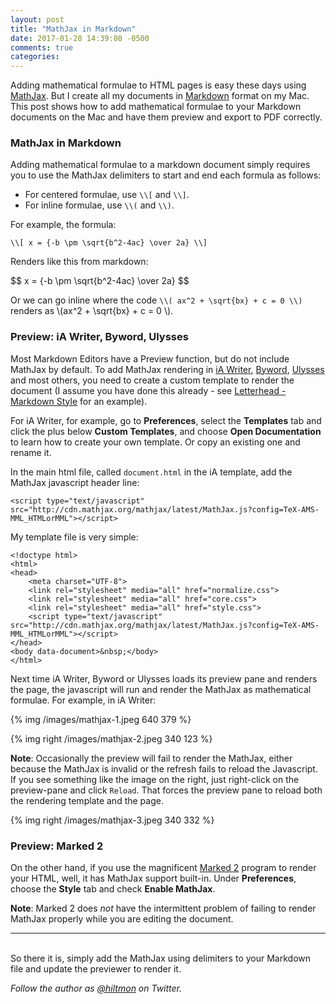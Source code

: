 ```yaml
---
layout: post
title: "MathJax in Markdown"
date: 2017-01-28 14:39:08 -0500
comments: true
categories: 
---
```


Adding mathematical formulae to HTML pages is easy these days using [MathJax](https://www.mathjax.org). But I create all my documents in [Markdown](https://hiltmon.com/blog/categories/markdown/) format on my Mac. This post shows how to add mathematical formulae to your Markdown documents on the Mac and have them preview and export to PDF correctly.

### MathJax in Markdown

Adding mathematical formulae to a markdown document simply requires you to use the MathJax delimiters to start and end each formula as follows:

- For centered formulae, use `\\[` and `\\]`.
- For inline formulae, use `\\(` and `\\)`.

For example, the formula:

    \\[ x = {-b \pm \sqrt{b^2-4ac} \over 2a} \\]

Renders like this from markdown:

<div>$$ x = {-b \pm \sqrt{b^2-4ac} \over 2a} $$</div>

Or we can go inline where the code `\\( ax^2 + \sqrt{bx} + c = 0 \\)` renders as <span>\\(ax\^2 + \sqrt{bx} + c = 0 \\)</span>.

### Preview: iA Writer, Byword, Ulysses

Most Markdown Editors have a Preview function, but do not include MathJax by default. To add MathJax rendering in [iA Writer](https://ia.net/writer), [Byword](https://www.bywordapp.com), [Ulysses](https://ulyssesapp.com) and most others, you need to create a custom template to render the document (I assume you have done this already - see [Letterhead - Markdown Style](https://hiltmon.com/blog/2013/05/23/letterhead-markdown-style/) for an example).

For iA Writer, for example, go to **Preferences**, select the **Templates** tab and click the plus below **Custom Templates**, and choose **Open Documentation** to learn how to create your own template. Or copy an existing one and rename it.

In the main html file, called `document.html` in the iA template, add the MathJax javascript header line:

    <script type="text/javascript" src="http://cdn.mathjax.org/mathjax/latest/MathJax.js?config=TeX-AMS-MML_HTMLorMML"></script>

My template file is very simple:

    <!doctype html>
    <html>
    <head>
    	<meta charset="UTF-8">
        <link rel="stylesheet" media="all" href="normalize.css">
        <link rel="stylesheet" media="all" href="core.css">
    	<link rel="stylesheet" media="all" href="style.css">
    	<script type="text/javascript" src="http://cdn.mathjax.org/mathjax/latest/MathJax.js?config=TeX-AMS-MML_HTMLorMML"></script>
    </head>
    <body data-document>&nbsp;</body>
    </html>

Next time iA Writer, Byword or Ulysses loads its preview pane and renders the page, the javascript will run and render the MathJax as mathematical formulae. For example, in iA Writer:

{% img /images/mathjax-1.jpeg 640 379 %}

{% img right /images/mathjax-2.jpeg 340 123 %}

**Note**: Occasionally the preview will fail to render the MathJax, either because the MathJax is invalid or the refresh fails to reload the Javascript. If you see something like the image on the right, just right-click on the preview-pane and click `Reload`. That forces the preview pane to reload both the rendering template and the page.

{% img right /images/mathjax-3.jpeg 340 332 %}

### Preview: Marked 2

On the other hand, if you use the magnificent [Marked 2](http://marked2app.com) program to render your HTML, well, it has MathJax support built-in. Under **Preferences**, choose the **Style** tab and check **Enable MathJax**. 

**Note**: Marked 2 does *not* have the intermittent problem of failing to render MathJax properly while you are editing the document.

---
<br/>
So there it is, simply add the MathJax using delimiters to your Markdown file and update the previewer to render it.

*Follow the author as [@hiltmon](https://twitter.com/hiltmon) on Twitter.*
